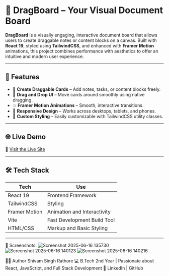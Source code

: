 # 🧩 DragBoard – Your Visual Document Board

**DragBoard** is a visually engaging, interactive document board that allows users to create draggable notes or content blocks on a canvas. Built with **React 19**, styled using **TailwindCSS**, and enhanced with **Framer Motion** animations, this project combines performance with aesthetics to offer an intuitive and modern user experience.

---

## 🚀 Features

- 📝 **Create Draggable Cards** – Add notes, tasks, or content blocks freely.
- 🧲 **Drag and Drop UI** – Move cards around smoothly using native dragging.
- 💥 **Framer Motion Animations** – Smooth, interactive transitions.
- 📱 **Responsive Design** – Works across desktops, tablets, and phones.
- 🎨 **Custom Styling** – Easily customizable with TailwindCSS utility classes.

---

## 🌐 Live Demo

🔗 [Visit the Live Site](https://dragboard-9e0b3.web.app/)

---

## 🛠️ Tech Stack

| Tech        | Use                             |
|-------------|----------------------------------|
| React 19    | Frontend Framework              |
| TailwindCSS | Styling                         |
| Framer Motion | Animation and Interactivity  |
| Vite        | Fast Development Build Tool     |
| HTML/CSS    | Markup and Basic Styling        |

---


📸 Screenshots:
![Screenshot 2025-06-16 135730](https://github.com/user-attachments/assets/8f1f29c1-efae-49b9-b559-5668376bbd2c)
![Screenshot 2025-06-16 140123](https://github.com/user-attachments/assets/1b8ada13-7579-4e74-9eca-f72f87728ba3)
![Screenshot 2025-06-16 140216](https://github.com/user-attachments/assets/8f534ae1-8f80-459c-a10a-602c56a98748)




🙋‍♂️ Author
Shivam Singh Rathore
💻 B.Tech 2nd Year | Passionate about React, JavaScript, and Full Stack Development
🔗 LinkedIn | GitHub

